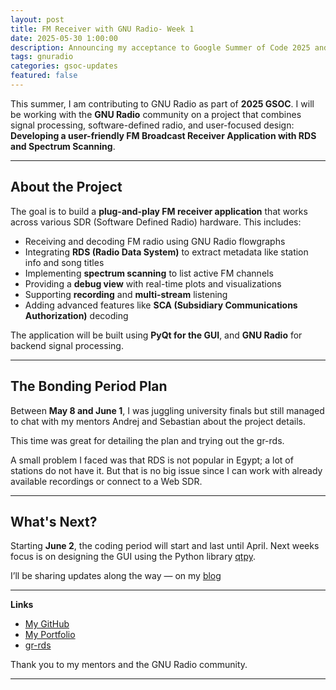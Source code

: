 ```yaml
---
layout: post
title: FM Receiver with GNU Radio- Week 1
date: 2025-05-30 1:00:00
description: Announcing my acceptance to Google Summer of Code 2025 and the exciting FM receiver project I'll be working on.
tags: gnuradio 
categories: gsoc-updates
featured: false
---
```


This summer, I am contributing to GNU Radio as part of **2025 GSOC**.
I will be working with the **GNU Radio** community on a project that combines signal processing, software-defined radio, and user-focused design: **Developing a user-friendly FM Broadcast Receiver Application with RDS and Spectrum Scanning**.

---

## About the Project

The goal is to build a **plug-and-play FM receiver application** that works across various SDR (Software Defined Radio) hardware. This includes:

- Receiving and decoding FM radio using GNU Radio flowgraphs
- Integrating **RDS (Radio Data System)** to extract metadata like station info and song titles
- Implementing **spectrum scanning** to list active FM channels
- Providing a **debug view** with real-time plots and visualizations
- Supporting **recording** and **multi-stream** listening
- Adding advanced features like **SCA (Subsidiary Communications Authorization)** decoding

The application will be built using **PyQt for the GUI**, and **GNU Radio** for backend signal processing.

---

## The Bonding Period Plan

Between **May 8 and June 1**, I was juggling university finals but still managed to chat with my mentors Andrej and Sebastian about the project details.  

This time was great for detailing the plan and trying out the gr-rds. 

A small problem I faced was that RDS is not popular in Egypt; a lot of stations do not have it. But that is no big issue since I can work with already available recordings or connect to a Web SDR.

---

## What's Next?

Starting **June 2**,  the coding period will start and last until April. Next weeks focus is on designing the GUI using the Python library [qtpy](https://github.com/spyder-ide/qtpy). 

I’ll be sharing updates along the way — on my [blog](https://studhamza.github.io/hamza-folio/blog/2025/gnu)

---

**Links**

- [My GitHub](https://github.com/StudHamza)
- [My Portfolio](https://studhamza.github.io/hamza-folio/)
- [gr-rds](https://github.com/bastibl/gr-rds)

Thank you to my mentors and the GNU Radio community.

---

